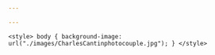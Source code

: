 ```yaml
---

---
```

    <style> body { background-image: url("./images/CharlesCantinphotocouple.jpg"); } </style>